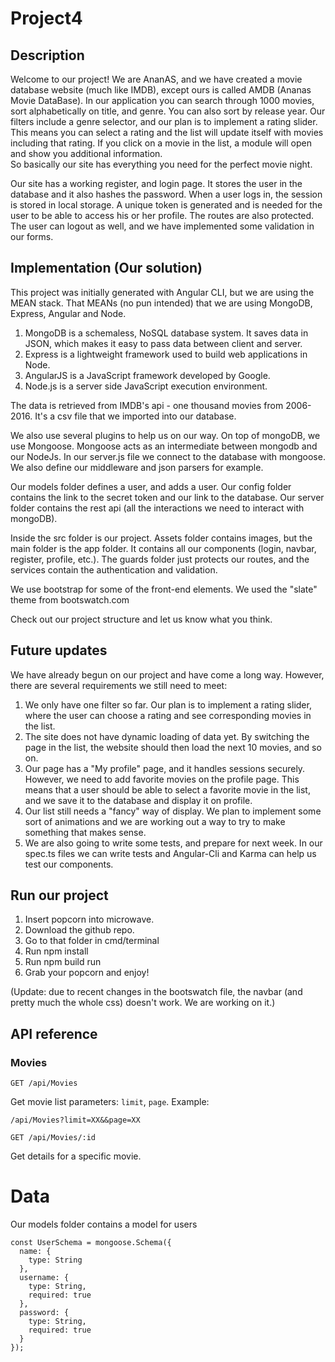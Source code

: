 # Project4

## Description
Welcome to our project! 
We are AnanAS, and we have created a movie database website (much like IMDB), except ours is called AMDB (Ananas Movie DataBase).
In our application you can search through 1000 movies, sort alphabetically on title, and genre. You can also sort by release year.
Our filters include a genre selector, and our plan is to implement a rating slider. This means you can select a rating and the list will update itself
with movies including that rating. If you click on a movie in the list, a module will open and show you additional information.  
So basically our site has everything you need for the perfect movie night.  

Our site has a working register, and login page. It stores the user in the database and it also hashes the password.
When a user logs in, the session is stored in local storage. A unique token is generated and is needed for the user to be able to
access his or her profile. The routes are also protected. The user can logout as well, and we have implemented some validation in our forms.

## Implementation (Our solution)
This project was initially generated with Angular CLI, but we are using the MEAN stack.
That MEANs (no pun intended) that we are using MongoDB, Express, Angular and Node.

1. MongoDB is a schemaless, NoSQL database system. It saves data in JSON, which makes it easy to pass data between client and server.
2. Express is a lightweight framework used to build web applications in Node. 
3. AngularJS is a JavaScript framework developed by Google.
4. Node.js is a server side JavaScript execution environment.

The data is retrieved from IMDB's api - one thousand movies from 2006-2016. It's a csv file that we imported into our database. 

We also use several plugins to help us on our way.
On top of mongoDB, we use Mongoose. Mongoose acts as an intermediate between mongodb and our NodeJs. 
In our server.js file we connect to the database with mongoose. We also define our middleware and json parsers for example. 

Our models folder defines a user, and adds a user. 
Our config folder contains the link to the secret token and our link to the database. 
Our server folder contains the rest api (all the interactions we need to interact with mongoDB). 

Inside the src folder is our project. Assets folder contains images, but the main folder is the app folder.
It contains all our components (login, navbar, register, profile, etc.). 
The guards folder just protects our routes, and the services contain the authentication and validation. 

We use bootstrap for some of the front-end elements. We used the "slate" theme from bootswatch.com  

Check out our project structure and let us know what you think.

## Future updates
We have already begun on our project and have come a long way. 
However, there are several requirements we still need to meet:

 1. We only have one filter so far. Our plan is to implement a rating slider, where the user can choose a rating and see corresponding movies in the list.
 2. The site does not have dynamic loading of data yet. By switching the page in the list, the website should then load the next 10 movies, and so on.
 3. Our page has a "My profile" page, and it handles sessions securely. However, we need to add favorite movies on the profile page. 
 This means that a user should be able to select a favorite movie in the list, and we save it to the database and display it on profile. 
 4. Our list still needs a "fancy" way of display. We plan to implement some sort of animations and we are working out a way to try to make something that makes sense. 
 5. We are also going to write some tests, and prepare for next week. In our spec.ts files we can write tests and Angular-Cli and Karma can help us test our components. 
 

## Run our project
  1. Insert popcorn into microwave.
  2. Download the github repo. 
  2. Go to that folder in cmd/terminal
  3. Run npm install
  4. Run npm build run
  5. Grab your popcorn and enjoy!
  
  (Update: due to recent changes in the bootswatch file, the navbar (and pretty much the whole css) doesn't work. We are working on it.)

## API reference

### Movies
```
GET /api/Movies
```  
Get movie list
parameters:
`limit`, `page`.
Example:
```  
/api/Movies?limit=XX&&page=XX
```

``` 
GET /api/Movies/:id
```
Get details for a specific movie.

# Data
Our models folder contains a model for users
````
const UserSchema = mongoose.Schema({
  name: {
    type: String
  },
  username: {
    type: String,
    required: true
  },
  password: {
    type: String,
    required: true
  }
});
````



